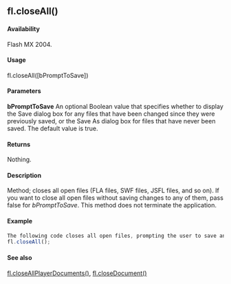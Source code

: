 ## fl.closeAll()

#### Availability

Flash MX 2004.

#### Usage

fl.closeAll(\[bPromptToSave\])

#### Parameters

**bPromptToSave** An optional Boolean value that specifies whether to display the Save dialog box for any files that have been changed since they were previously saved, or the Save As dialog box for files that have never been saved. The default value is true.

#### Returns

Nothing.

#### Description

Method; closes all open files (FLA files, SWF files, JSFL files, and so on). If you want to close all open files without saving changes to any of them, pass false for *bPromptToSave*. This method does not terminate the application.

#### Example

```javascript
The following code closes all open files, prompting the user to save any new or changed files.
fl.closeAll();

```
#### See also

[fl.closeAllPlayerDocuments()](../flash_object_(fl)/fl8.md), [fl.closeDocument()](../flash_object_(fl)/fl9.md)

<span id="fl.closeAllPlayerDocuments()" class="anchor"></span>
